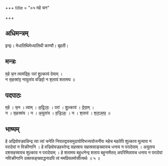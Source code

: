 +++
title = "०५ महे चन"

+++
## अधिमन्त्रम्
इन्द्रः। मेधातिथिमेध्यातिथी काण्वौ। बृहती।

## मन्त्रः
म॒हे च॒न त्वाम॑द्रिवः॒ परा॑ शु॒ल्काय॑ देयाम् ।  
न स॒हस्रा॑य॒ नायुता॑य वज्रिवो॒ न श॒ताय॑ शतामघ ॥

## पदपाठः
म॒हे । च॒न । त्वाम् । अ॒द्रि॒ऽवः॒ । परा॑ । शु॒ल्काय॑ । दे॒या॒म् ।  
न । स॒हस्रा॑य । न । अ॒युता॑य । व॒ज्रि॒ऽवः॒ । न । श॒ताय॑ । श॒त॒ऽम॒घ॒ ॥

## भाष्यम्
हे अद्रिवोवज्रवन्निन्द्र त्वा त्वां चनेति निपातद्वयसमुदायोविभज्ययोजनीयः महेच महतेपि शुल्काय मूल्याय न परादेयां न विक्रीणानि । हे वज्रिवोवज्रहस्तेन्द्र सहस्राय सहस्रसाङ्ख्यायच धनाय न परादेयाम् । अयुताय दशसहस्रायच शुल्काय न परादेयाम् । हे शतामघ बहुधनेन्द्र शताय बहुनामैतत् अपरिमितायच धनाय न परादेयां नविक्रीणानि उक्तसङ्ख्याद्धनादपि त्वं ममप्रियतमोसीत्यर्थः ॥ ५ ॥